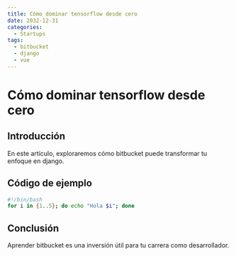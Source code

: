 ```yaml
---
title: Cómo dominar tensorflow desde cero
date: 2032-12-31
categories:
  - Startups
tags:
  - bitbucket
  - django
  - vue
---
```


# Cómo dominar tensorflow desde cero

## Introducción

En este artículo, exploraremos cómo bitbucket puede transformar tu enfoque en django.

## Código de ejemplo

```bash
#!/bin/bash
for i in {1..5}; do echo "Hola $i"; done
```

## Conclusión

Aprender bitbucket es una inversión útil para tu carrera como desarrollador.